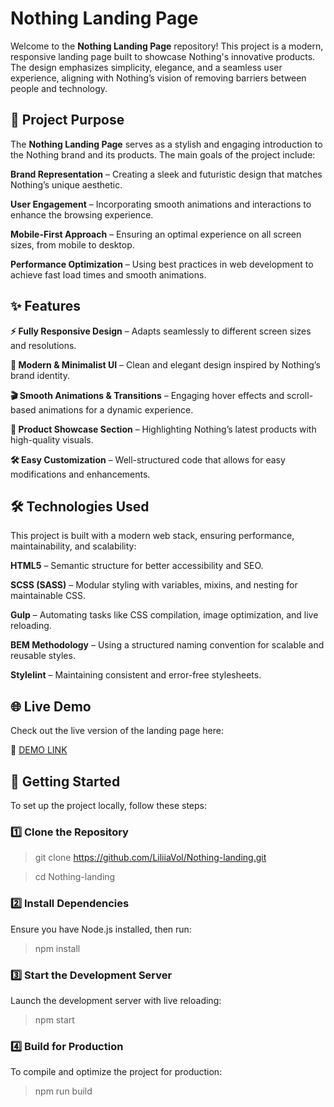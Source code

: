 # Nothing Landing Page

Welcome to the **Nothing Landing Page** repository! This project is a modern, responsive landing page built to showcase Nothing's innovative products. The design emphasizes simplicity, elegance, and a seamless user experience, aligning with Nothing’s vision of removing barriers between people and technology.

## 🚀 Project Purpose
The **Nothing Landing Page** serves as a stylish and engaging introduction to the Nothing brand and its products. The main goals of the project include:

**Brand Representation** – Creating a sleek and futuristic design that matches Nothing’s unique aesthetic.

**User Engagement** – Incorporating smooth animations and interactions to enhance the browsing experience.

**Mobile-First Approach** – Ensuring an optimal experience on all screen sizes, from mobile to desktop.

**Performance Optimization** – Using best practices in web development to achieve fast load times and smooth animations.

## ✨ Features
**⚡ Fully Responsive Design** – Adapts seamlessly to different screen sizes and resolutions.

**🎨 Modern & Minimalist UI** – Clean and elegant design inspired by Nothing’s brand identity.

**🎬 Smooth Animations & Transitions** – Engaging hover effects and scroll-based animations for a dynamic experience.

**🛒 Product Showcase Section** – Highlighting Nothing’s latest products with high-quality visuals.

**🛠️ Easy Customization** – Well-structured code that allows for easy modifications and enhancements.

## 🛠️ Technologies Used
This project is built with a modern web stack, ensuring performance, maintainability, and scalability:

**HTML5** – Semantic structure for better accessibility and SEO.

**SCSS (SASS)** – Modular styling with variables, mixins, and nesting for maintainable CSS.

**Gulp** – Automating tasks like CSS compilation, image optimization, and live reloading.

**BEM Methodology** – Using a structured naming convention for scalable and reusable styles.

**Stylelint** – Maintaining consistent and error-free stylesheets.

## 🌐 Live Demo
Check out the live version of the landing page here:

🔗 [DEMO LINK](https://LiliiaVol.github.io/Nothing-landing/)

## 🚀 Getting Started
To set up the project locally, follow these steps:

### 1️⃣ Clone the Repository
>git clone https://github.com/LiliiaVol/Nothing-landing.git

>cd Nothing-landing
### 2️⃣ Install Dependencies
Ensure you have Node.js installed, then run:
>npm install
### 3️⃣ Start the Development Server
Launch the development server with live reloading:
>npm start
### 4️⃣ Build for Production
To compile and optimize the project for production:
>npm run build
